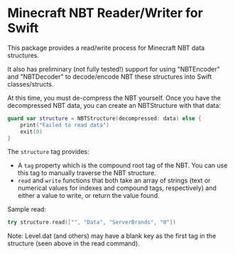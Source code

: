 # Minecraft NBT Reader/Writer for Swift

This package provides a read/write process for Minecraft NBT data structures.

It also has preliminary (not fully tested!) support for using "NBTEncoder" and "NBTDecoder" to decode/encode NBT these structures into Swift classes/structs.

At this time, you must de-compress the NBT yourself. Once you have the decompressed NBT data, you can create an NBTStructure with that data:

```swift
guard var structure = NBTStructure(decompressed: data) else {
	print("Failed to read data")
	exit(0)
}
```

The `structure` tag provides:

- A `tag` property which is the compound root tag of the NBT. You can use this tag to manually traverse the NBT structure.
- `read` and `write` functions that both take an array of strings (text or numerical values for indexes and compound tags, respectively) and either a value to write, or return the value found.

Sample read:

```swift 
try structure.read(["", "Data", "ServerBrands", "0"])
```

Note: Level.dat (and others) may have a blank key as the first tag in the structure (seen above in the read command).

